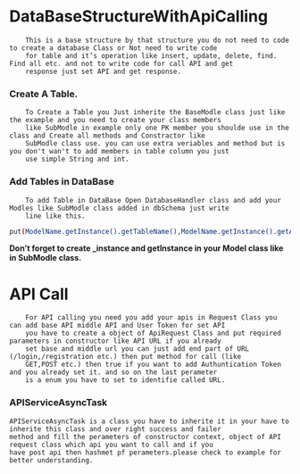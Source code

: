 # DataBaseStructureWithApiCalling
        This is a base structure by that structure you do not need to code to create a database Class or Not need to write code
        for table and it’s operation like insert, update, delete, find. Find all etc. and not to write code for call API and get
        response just set API and get response.

### Create A Table.
        To Create a Table you Just inherite the BaseModle class just like the example and you need to create your class members
        like SubModle in example only one PK member you shoulde use in the class and Create all methods and Constractor like
        SubModle class use. you can use extra veriables and method but is you don't wan't to add members in table column you just
        use simple String and int.

### Add Tables in DataBase
        To add Table in DataBase Open DatabaseHandler class and add your Modles like SubModle class added in dbSchema just write
        line like this.

```sh
put(ModelName.getInstance().getTableName(),ModelName.getInstance().getAllDBFileds());
```

**Don't forget to create _instance and getInstance in your Model class like in SubModle class.**

# API Call
        For API calling you need you add your apis in Request Class you can add base API middle API and User Token for set API
        you have to create a object of ApiRequest Class and put required parameters in constructor like API URL if you already
        set base and middle url you can just add end part of URL (/login,/registration etc.) then put method for call (like
        GET,POST etc.) then true if you want to add Authuntication Token and you already set it. and so on the last perameter
        is a enum you have to set to identifie called URL.

### APIServiceAsyncTask

    APIServiceAsyncTask is a class you have to inherite it in your have to inherite this class and over right success and failer
    method and fill the perameters of constructor context, object of API request class which api you want to call and if you
    have post api then hashmet pf perameters.please check to example for better understanding.